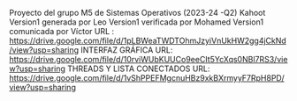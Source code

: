 Proyecto del grupo M5 de Sistemas Operativos (2023-24 -Q2)
Kahoot
Version1 generada por Leo
Version1 verificada por Mohamed
Version1 comunicada por Víctor
URL : https://drive.google.com/file/d/1pLBWeaTWDTOhmJzyiVnUkHW2gg4jCkNd/view?usp=sharing
INTERFAZ GRÁFICA URL: https://drive.google.com/file/d/10rviWUbKUUCo9eeCIt5YcXqs0NBl7RS3/view?usp=sharing
THREADS Y LISTA CONECTADOS URL: https://drive.google.com/file/d/1vShPPEFMgcnuHBz9xkBXrmyyF7RpH8PD/view?usp=sharing
